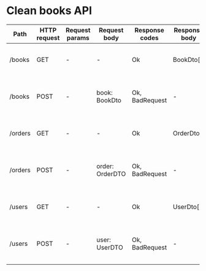 # Clean books API

| Path    | HTTP request | Request params | Request body    | Response codes | Response body | Notes                                      |
| ------- | ------------ | -------------- | --------------- | -------------- | ------------- | ------------------------------------------ |
| /books  | GET          | -              | -               | Ok             | BookDto[]     | Returns an array of all books              |
| /books  | POST         | -              | book: BookDto   | Ok, BadRequest | -             | Tries to add a book to the book database   |
| /orders | GET          | -              | -               | Ok             | OrderDto[]    | Returns an array of all orders             |
| /orders | POST         | -              | order: OrderDTO | Ok, BadRequest | -             | Tries to add a order to the order database |
| /users  | GET          | -              | -               | Ok             | UserDto[]     | Returns an array of all users              |
| /users  | POST         | -              | user: UserDTO   | Ok, BadRequest | -             | Tries to add a user to the user database   |
